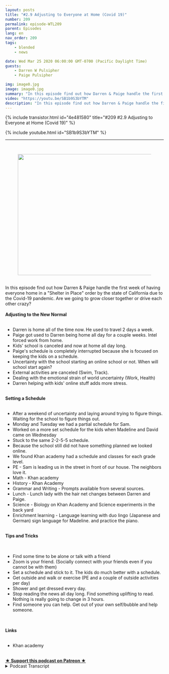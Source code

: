 ```yaml
---
layout: posts
title: "#2.9 Adjusting to Everyone at Home (Covid 19)"
number: 209
permalink: episode-WTL209
parent: Episodes
lang: en
nav_order: 209
tags:
    - blended
    - news

date: Wed Mar 25 2020 06:00:00 GMT-0700 (Pacific Daylight Time)
guests:
    - Darren W Pulsipher
    - Paige Pulsipher

img: image0.jpg
image: image0.jpg
summary: "In this episode find out how Darren & Paige handle the first week of having everyone home in a Shelter in Place order by the state of California due to the Covid-19 pandemic. Are we going to grow closer together or drive each other crazy?"
video: "https://youtu.be/SB1b9S3bYTM"
description: "In this episode find out how Darren & Paige handle the first week of having everyone home in a Shelter in Place order by the state of California due to the Covid-19 pandemic. Are we going to grow closer together or drive each other crazy?"
---
```


<div>
{% include transistor.html id="4e481580" title="#209 #2.9 Adjusting to Everyone at Home (Covid 19)" %}

{% include youtube.html id="SB1b9S3bYTM" %}
</div>

---

<html><head></head><body><div><br><figure data-trix-attachment="{&quot;contentType&quot;:&quot;image&quot;,&quot;height&quot;:384,&quot;url&quot;:&quot;https://lh3.googleusercontent.com/-9CrIJVESNL4/XnrMdc7hQaI/AAAAAAAB7IY/Lu8FERrzhncUdklWSjFv8fqkvgmfj48UgCK8BGAsYHg/s512/2020-03-24.jpg&quot;,&quot;width&quot;:512}" data-trix-content-type="image" class="attachment attachment--preview"><img src="./image0.jpg" width="512" height="384"><figcaption class="attachment__caption"></figcaption></figure></div><div><br></div><div>In this episode find out how Darren &amp; Paige handle the first week of having everyone home in a "Shelter in Place" order by the state of California due to the Covid-19 pandemic. Are we going to grow closer together or drive each other crazy?</div><div><strong><br>Adjusting to the New Normal<br></strong><br></div><ul><li>Darren is home all of the time now. He used to travel 2 days a week.</li><li>Paige got used to Darren being home all day for a couple weeks. Intel forced work from home.</li><li>Kids' school is canceled and now at home all day long.</li><li>Paige's schedule is completely interrupted because she is focused on keeping the kids on a schedule.</li><li>Uncertainty with the school starting an online school or not. When will school start again?</li><li>External activities are canceled (Swim, Track).</li><li>Dealing with the emotional strain of world uncertainty (Work, Health)</li><li>Darren helping with kids' online stuff adds more stress.</li></ul><div><strong><br>Setting a Schedule<br></strong><br></div><ul><li>After a weekend of uncertainty and laying around trying to figure things. Waiting for the school to figure things out.&nbsp;</li><li>Monday and Tuesday we had a partial schedule for Sam.</li><li>Worked on a more set schedule for the kids when Madeline and David came on Wednesday&nbsp;</li><li>Stuck to the same 2-2-5-5 schedule.</li><li>Because the school still did not have something planned we looked online.</li><li>We found Khan academy had a schedule and classes for each grade level.</li><li>PE - Sam is leading us in the street in front of our house. The neighbors love it.</li><li>Math - Khan academy</li><li>History - Khan Academy</li><li>Grammar and Writing - Prompts available from several sources.</li><li>Lunch - Lunch lady with the hair net changes between Darren and Paige.&nbsp;</li><li>Science - Biology on Khan Academy and Science experiments in the back yard</li><li>Enrichment learning - Language learning with duo lingo (Japanese and German) sign language for Madeline. and practice the piano.</li></ul><div><strong><br>Tips and Tricks<br></strong><br></div><div><br></div><ul><li>Find some time to be alone or talk with a friend</li><li>Zoom is your friend. (Socially connect with your friends even if you cannot be with them)</li><li>Set a schedule and stick to it. The kids do much better with a schedule.</li><li>Get outside and walk or exercise (PE and a couple of outside activities per day)</li><li>Shower and get dressed every day.&nbsp;</li><li>Stop reading the news all day long. Find something uplifting to read. Nothing is really going to change in 3 hours.</li><li>Find someone you can help. Get out of your own self/bubble and help someone.&nbsp;</li></ul><div><br></div><div><strong><br>Links<br></strong><br></div><ul><li>Khan academy</li></ul><div><br></div>
<strong>
  <a href="https://www.patreon.com/wheresthelemonade" target="_donate" rel="payment" title="★ Support this podcast on Patreon ★">★ Support this podcast on Patreon ★</a>
</strong></body></html>

<details>
<summary> Podcast Transcript </summary>

<p></p>

</details>
